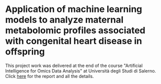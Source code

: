 # Application of machine learning models to analyze maternal metabolomic profiles associated with congenital heart disease in offspring
This project work was delivered at the end of the course "Artificial Intelligence for Omics Data Analysis" at Università degli Studi di Salerno. Click [here](https://drive.google.com/file/d/1lYfOfatH2oTfiKVapIbLCdmDYF-xRXii/view?usp=sharing) for the report and all the details.
